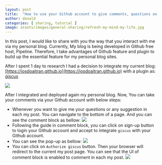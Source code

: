 ```yaml
---
layout: post
title:  "How to use your Github account to give comments, questions on my post"
author: donald
categories: [ sharing, tutorial ]
image: assets/images/general-sharing/refresh-my-mind-my-life.jpg
---
```


In this post, I would like to share with you the way that you interact with me via my personal blog.
Currently, My blog is being developed in Github free host, Pipeline. Therefore, I take advantages of Github feature and plugin to  build up the essential feature for my personal blog sites.

After I spent 1 day to research I had a decision to integrate my current blog: [https://josdoaitran.github.io](https://josdoaitran.github.io) with a plugin as: [giscus](https://github.com/giscus)

![](https://i.ibb.co/yc08ky0s/giscus-github.jpg)

After I integrated and deployed again my personal blog. Now, You can take your comments via your Github account with below steps:

- Whenever you want to give me your questions or any suggestion in each my post. You can navigate to the bottom of a page. And you can see the comment block as bellow:
![](https://i.ibb.co/gbLnSJh1/github-comments-in-each-post.jpg)
- Following the guide in comment block, you can click on sign-up button to login your Github account and accept to integrate `giscus` with your Github account.
- You can see the pop-up as bellow:
![](https://i.ibb.co/SwYC6R2N/integrate-giscus-with-github-account.jpg)
- You can click on `Authorize giscus` button. Then your browser will redirect to the current my post page.
You can see that the UI of comment block is enabled to comment in each my post. 
![](https://i.ibb.co/V0s4WvP3/github-comments-in-my-blog.jpg)